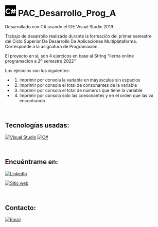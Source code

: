 # [![PAC_Desarrollo_Prog_A](https://github.com/Zafion/3_Raya_Por_Consola/blob/main/recursos/C%23_36.png)](https://github.com/Zafion/PAC_Desarrollo_Prog_A) PAC_Desarrollo_Prog_A

Desarrollado con C# usando el IDE Visual Studio 2019.

Trabajo de desarrollo realizado durante la formación del primer semestre del Ciclo Superior De Desarrollo De Aplicaciones Multiplataforma.
Corresponde a la asignatura de Programación.

El proyecto en si, son 4 ejercicos en base al String "ilerna online programacion a 2º semestre 2022"

Los ejecicios son los siguientes:

* 1. Imprimir por consola la variable en mayúsculas sin espacios

* 2. Imprimir por consola el total de consonantes de la variable

* 3. Imprimir por consola el total de números que tiene la variable

* 4. Imprimir por consola solo las consonantes y en el orden que las va encontrando

</br>

## Tecnologías usadas:

[![Visual Studio](https://img.shields.io/badge/Visual%20Studio-5C2D91?style=for-the-badge&logo=visual-studio&logoColor=white&labelColor=101010)]()
[![C#](https://img.shields.io/badge/C%23-239120?style=for-the-badge&logo=c-sharp&logoColor=white&labelColor=101010)]()

</br>

## Encuéntrame en:

[![LinkedIn](https://img.shields.io/badge/LinkedIn-Jose_Luis_Montanana_Llopis-0077B5?style=for-the-badge&logo=linkedin&logoColor=white&labelColor=101010)](https://www.linkedin.com/in/jose-luis-monta%C3%B1ana-llopis-116941172/)

[![Sitio web](https://img.shields.io/badge/zafion.github.io-4CAF50?style=for-the-badge&logo=google-chrome&logoColor=white&labelColor=101010)](https://zafion.github.io/)

</br>

## Contacto:

[![Email](https://img.shields.io/badge/Email-email_personal-D14836?style=for-the-badge&logo=gmail&logoColor=white&labelColor=101010)](mailto:zafion@gmail.com)

</br>